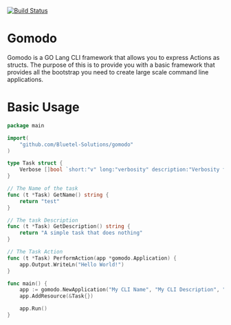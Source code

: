 [![Build Status](https://travis-ci.org/Bluetel-Solutions/gomodo.svg?branch=master)](https://travis-ci.org/Bluetel-Solutions/gomodo)

# Gomodo
Gomodo is a GO Lang CLI framework that allows you to express Actions as structs. The purpose of this is to provide you with a basic framework that provides all the bootstrap you need to create large scale command line applications.

# Basic Usage

```go
package main

import(
	"github.com/Bluetel-Solutions/gomodo"
)

type Task struct {
	Verbose []bool `short:"v" long:"verbosity" description:"Verbosity flag"`
}

// The Name of the task
func (t *Task) GetName() string {
	return "test"
}

// The task Description
func (t *Task) GetDescription() string {
	return "A simple task that does nothing"
}

// The Task Action
func (t *Task) PerformAction(app *gomodo.Application) {
	app.Output.WriteLn("Hello World!")
}

func main() {
	app := gomodo.NewApplication("My CLI Name", "My CLI Description", "v0.1.0")
	app.AddResource(&Task{})

	app.Run()
}
```
